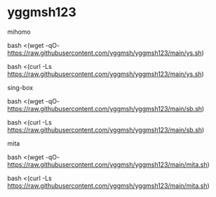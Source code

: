 # yggmsh123
mihomo

bash <(wget -qO- https://raw.githubusercontent.com/yggmsh/yggmsh123/main/ys.sh)

bash <(curl -Ls https://raw.githubusercontent.com/yggmsh/yggmsh123/main/ys.sh)

sing-box

bash <(wget -qO- https://raw.githubusercontent.com/yggmsh/yggmsh123/main/sb.sh)

bash <(curl -Ls https://raw.githubusercontent.com/yggmsh/yggmsh123/main/sb.sh)

mita

bash <(wget -qO- https://raw.githubusercontent.com/yggmsh/yggmsh123/main/mita.sh)

bash <(curl -Ls https://raw.githubusercontent.com/yggmsh/yggmsh123/main/mita.sh)

